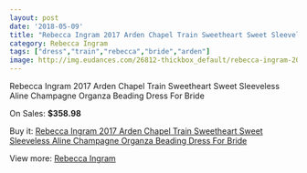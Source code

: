 ```yaml
---
layout: post
date: '2018-05-09'
title: "Rebecca Ingram 2017 Arden Chapel Train Sweetheart Sweet Sleeveless Aline Champagne Organza Beading Dress For Bride"
category: Rebecca Ingram
tags: ["dress","train","rebecca","bride","arden"]
image: http://img.eudances.com/26812-thickbox_default/rebecca-ingram-2017-arden-chapel-train-sweetheart-sweet-sleeveless-aline-champagne-organza-beading-dress-for-bride.jpg
---
```

Rebecca Ingram 2017 Arden Chapel Train Sweetheart Sweet Sleeveless Aline Champagne Organza Beading Dress For Bride

On Sales: **$358.98**
<a href="https://www.eudances.com/en/rebecca-ingram/8932-rebecca-ingram-2017-arden-chapel-train-sweetheart-sweet-sleeveless-aline-champagne-organza-beading-dress-for-bride.html"><amp-img layout="responsive" width="600" height="600" src="//img.eudances.com/26812-thickbox_default/rebecca-ingram-2017-arden-chapel-train-sweetheart-sweet-sleeveless-aline-champagne-organza-beading-dress-for-bride.jpg" alt="Rebecca Ingram 2017 Arden Chapel Train Sweetheart Sweet Sleeveless Aline Champagne Organza Beading Dress For Bride 0" /></a>
<a href="https://www.eudances.com/en/rebecca-ingram/8932-rebecca-ingram-2017-arden-chapel-train-sweetheart-sweet-sleeveless-aline-champagne-organza-beading-dress-for-bride.html"><amp-img layout="responsive" width="600" height="600" src="//img.eudances.com/26819-thickbox_default/rebecca-ingram-2017-arden-chapel-train-sweetheart-sweet-sleeveless-aline-champagne-organza-beading-dress-for-bride.jpg" alt="Rebecca Ingram 2017 Arden Chapel Train Sweetheart Sweet Sleeveless Aline Champagne Organza Beading Dress For Bride 1" /></a>
<a href="https://www.eudances.com/en/rebecca-ingram/8932-rebecca-ingram-2017-arden-chapel-train-sweetheart-sweet-sleeveless-aline-champagne-organza-beading-dress-for-bride.html"><amp-img layout="responsive" width="600" height="600" src="//img.eudances.com/26818-thickbox_default/rebecca-ingram-2017-arden-chapel-train-sweetheart-sweet-sleeveless-aline-champagne-organza-beading-dress-for-bride.jpg" alt="Rebecca Ingram 2017 Arden Chapel Train Sweetheart Sweet Sleeveless Aline Champagne Organza Beading Dress For Bride 2" /></a>
<a href="https://www.eudances.com/en/rebecca-ingram/8932-rebecca-ingram-2017-arden-chapel-train-sweetheart-sweet-sleeveless-aline-champagne-organza-beading-dress-for-bride.html"><amp-img layout="responsive" width="600" height="600" src="//img.eudances.com/26817-thickbox_default/rebecca-ingram-2017-arden-chapel-train-sweetheart-sweet-sleeveless-aline-champagne-organza-beading-dress-for-bride.jpg" alt="Rebecca Ingram 2017 Arden Chapel Train Sweetheart Sweet Sleeveless Aline Champagne Organza Beading Dress For Bride 3" /></a>
<a href="https://www.eudances.com/en/rebecca-ingram/8932-rebecca-ingram-2017-arden-chapel-train-sweetheart-sweet-sleeveless-aline-champagne-organza-beading-dress-for-bride.html"><amp-img layout="responsive" width="600" height="600" src="//img.eudances.com/26816-thickbox_default/rebecca-ingram-2017-arden-chapel-train-sweetheart-sweet-sleeveless-aline-champagne-organza-beading-dress-for-bride.jpg" alt="Rebecca Ingram 2017 Arden Chapel Train Sweetheart Sweet Sleeveless Aline Champagne Organza Beading Dress For Bride 4" /></a>
<a href="https://www.eudances.com/en/rebecca-ingram/8932-rebecca-ingram-2017-arden-chapel-train-sweetheart-sweet-sleeveless-aline-champagne-organza-beading-dress-for-bride.html"><amp-img layout="responsive" width="600" height="600" src="//img.eudances.com/26815-thickbox_default/rebecca-ingram-2017-arden-chapel-train-sweetheart-sweet-sleeveless-aline-champagne-organza-beading-dress-for-bride.jpg" alt="Rebecca Ingram 2017 Arden Chapel Train Sweetheart Sweet Sleeveless Aline Champagne Organza Beading Dress For Bride 5" /></a>
<a href="https://www.eudances.com/en/rebecca-ingram/8932-rebecca-ingram-2017-arden-chapel-train-sweetheart-sweet-sleeveless-aline-champagne-organza-beading-dress-for-bride.html"><amp-img layout="responsive" width="600" height="600" src="//img.eudances.com/26814-thickbox_default/rebecca-ingram-2017-arden-chapel-train-sweetheart-sweet-sleeveless-aline-champagne-organza-beading-dress-for-bride.jpg" alt="Rebecca Ingram 2017 Arden Chapel Train Sweetheart Sweet Sleeveless Aline Champagne Organza Beading Dress For Bride 6" /></a>
<a href="https://www.eudances.com/en/rebecca-ingram/8932-rebecca-ingram-2017-arden-chapel-train-sweetheart-sweet-sleeveless-aline-champagne-organza-beading-dress-for-bride.html"><amp-img layout="responsive" width="600" height="600" src="//img.eudances.com/26813-thickbox_default/rebecca-ingram-2017-arden-chapel-train-sweetheart-sweet-sleeveless-aline-champagne-organza-beading-dress-for-bride.jpg" alt="Rebecca Ingram 2017 Arden Chapel Train Sweetheart Sweet Sleeveless Aline Champagne Organza Beading Dress For Bride 7" /></a>

Buy it: [Rebecca Ingram 2017 Arden Chapel Train Sweetheart Sweet Sleeveless Aline Champagne Organza Beading Dress For Bride](https://www.eudances.com/en/rebecca-ingram/8932-rebecca-ingram-2017-arden-chapel-train-sweetheart-sweet-sleeveless-aline-champagne-organza-beading-dress-for-bride.html "Rebecca Ingram 2017 Arden Chapel Train Sweetheart Sweet Sleeveless Aline Champagne Organza Beading Dress For Bride")

View more: [Rebecca Ingram](https://www.eudances.com/en/131-rebecca-ingram "Rebecca Ingram")